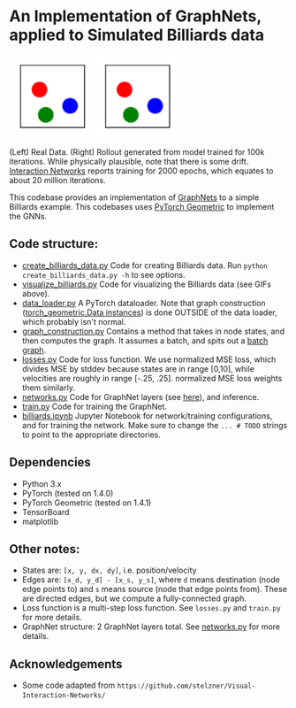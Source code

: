 # An Implementation of GraphNets, applied to Simulated Billiards data

<img src="GIFs/real.gif" width="150"/> <img src="GIFs/rollout.gif" width="150" />

(Left) Real Data. (Right) Rollout generated from model trained for 100k iterations. While physically plausible, note that there is some drift. [Interaction Networks](https://arxiv.org/pdf/1612.00222.pdf) reports training for 2000 epochs, which equates to about 20 million iterations.

This codebase provides an implementation of [GraphNets](https://arxiv.org/abs/1806.01261) to a simple Billiards example. This codebases uses [PyTorch Geometric](https://pytorch-geometric.readthedocs.io/en/latest/) to implement the GNNs.

## Code structure:

* [create\_billiards\_data.py](create_billiards_data.py) Code for creating Billiards data. Run `python create_billiards_data.py -h` to see options. 
* [visualize\_billiards.py](visualize_billiards.py) Code for visualizing the Billiards data (see GIFs above).
* [data_loader.py](data_loader.py) A PyTorch dataloader. Note that graph construction ([torch_geometric.Data instances](https://pytorch-geometric.readthedocs.io/en/latest/notes/introduction.html#data-handling-of-graphs)) is done OUTSIDE of the data loader, which probably isn't normal.
* [graph_construction.py](graph_construction.py) Contains a method that takes in node states, and then computes the graph. It assumes a batch, and spits out a [batch graph](https://pytorch-geometric.readthedocs.io/en/latest/notes/introduction.html#mini-batches). 
* [losses.py](losses.py) Code for loss function. We use normalized MSE loss, which divides MSE by stddev because states are in range [0,10], while velocities are roughly in range [-.25, .25]. normalized MSE loss weights them similarly.
* [networks.py](networks.py) Code for GraphNet layers (see [here](https://pytorch-geometric.readthedocs.io/en/latest/_modules/torch_geometric/nn/meta.html#MetaLayer)), and inference.
* [train.py](train.py) Code for training the GraphNet. 
* [billiards.ipynb](billiards.ipynb) Jupyter Notebook for network/training configurations, and for training the network. Make sure to change the `... # TODO` strings to point to the appropriate directories.

## Dependencies
* Python 3.x
* PyTorch (tested on 1.4.0)
* PyTorch Geometric (tested on 1.4.1)
* TensorBoard
* matplotlib

## Other notes:
* States are: `[x, y, dx, dy]`, i.e. position/velocity
* Edges are: `[x_d, y_d] - [x_s, y_s]`, where `d` means destination (node edge points to) and `s` means source (node that edge points from). These are directed edges, but we compute a fully-connected graph.
* Loss function is a multi-step loss function. See `losses.py` and `train.py` for more details.
* GraphNet structure: 2 GraphNet layers total. See [networks.py](networks.py) for more details.

## Acknowledgements
* Some code adapted from `https://github.com/stelzner/Visual-Interaction-Networks/`
